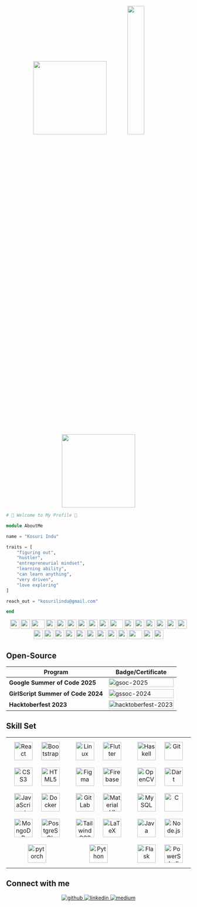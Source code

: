 <p align="center">
  <img src="https://user-images.githubusercontent.com/74038190/213866269-5d00981c-7c98-46d7-8a8e-16f462f15227.gif" width="200" />
  <img src="https://user-images.githubusercontent.com/74038190/213911167-6bc9ef46-2950-481c-a03c-189f9506083b.gif" width="30%" />
  <img src="https://user-images.githubusercontent.com/74038190/213866269-5d00981c-7c98-46d7-8a8e-16f462f15227.gif" width="200" />
</p>

```julia
# 🌟 Welcome to My Profile 🌟

module AboutMe

name = "Kosuri Indu"

traits = [
    "figuring out",
    "hustler",
    "entrepreneurial mindset",
    "learning ability",
    "can learn anything",
    "very driven",
    "love exploring"
]

reach_out = "kosurilindu@gmail.com"

end
```
<div align="center">
    <img src="https://cultofthepartyparrot.com/parrots/hd/githubparrot.gif" width="25" height="25"/>
    <img src="https://cultofthepartyparrot.com/flags/hd/iranparrot.gif" width="25" height="25"/>
    <img src="https://cultofthepartyparrot.com/parrots/asyncparrot.gif" width="36" height="25"/>
    <img src="https://cultofthepartyparrot.com/parrots/hd/60fpsparrot.gif" width="25" height="25"/>
    <img src="https://cultofthepartyparrot.com/parrots/hd/jumpingparrot.gif" width="25" height="25"/>
    <img src="https://cultofthepartyparrot.com/parrots/hd/opensourceparrot.gif" width="25" height="25"/>
    <img src="https://cultofthepartyparrot.com/parrots/hd/dealwithitnowparrot.gif" width="25" height="25"/>
    <img src="https://cultofthepartyparrot.com/parrots/hd/hypnoparrotlight.gif" width="25" height="25"/>
    <img src="https://cultofthepartyparrot.com/parrots/databaseparrot.gif" width="25" height="25"/>
    <img src="https://cultofthepartyparrot.com/parrots/fixparrot.gif" width="36" height="25"/>
    <img src="https://cultofthepartyparrot.com/parrots/hd/laptop_parrot.gif" width="25" height="25"/>
    <img src="https://cultofthepartyparrot.com/parrots/hd/spinningparrot.gif" width="25" height="25"/>
    <img src="https://cultofthepartyparrot.com/parrots/hd/levitationparrot.gif" width="25" height="25"/>
    <img src="https://cultofthepartyparrot.com/parrots/hd/meldparrot.gif" width="25" height="25"/>
    <img src="https://cultofthepartyparrot.com/parrots/slomoparrot.gif" width="25" height="25"/>
    <img src="https://cultofthepartyparrot.com/parrots/hd/moonwalkingparrot.gif" width="25" height="25"/>
    <img src="https://cultofthepartyparrot.com/parrots/hd/stableparrot.gif" width="25" height="25"/>
    <img src="https://cultofthepartyparrot.com/parrots/hd/scienceparrot.gif" width="25" height="25"/>
    <img src="https://cultofthepartyparrot.com/parrots/hd/pirateparrot.gif" width="25" height="25"/>
    <img src="https://cultofthepartyparrot.com/parrots/hd/footballparrot.gif" width="25" height="25"/>
    <img src="https://cultofthepartyparrot.com/parrots/hd/illuminatiparrot.gif" width="25" height="25"/>
    <img src="https://cultofthepartyparrot.com/parrots/hd/hypnoparrotdark.gif" width="25" height="25"/>
    <img src="https://cultofthepartyparrot.com/parrots/hd/mustacheparrot.gif" width="25" height="25"/>
  <img src="https://cultofthepartyparrot.com/parrots/hd/githubparrot.gif" width="25" height="25"/>
    <img src="https://cultofthepartyparrot.com/flags/hd/iranparrot.gif" width="25" height="25"/>
    <img src="https://cultofthepartyparrot.com/parrots/asyncparrot.gif" width="36" height="25"/>
    <img src="https://cultofthepartyparrot.com/parrots/hd/60fpsparrot.gif" width="25" height="25"/>
    <img src="https://cultofthepartyparrot.com/parrots/hd/jumpingparrot.gif" width="25" height="25"/>
</div>

## Open-Source  

| Program | Badge/Certificate |
|---------|-------------------|
| **Google Summer of Code 2025** | <img style="width:100%;" alt="gsoc-2025" src="https://github.com/user-attachments/assets/773ea0c0-b55e-4032-98a2-f927e087818e" /> |
| **GirlScript Summer of Code 2024** | <img style="width:100%;" alt="gssoc-2024" src="https://github.com/user-attachments/assets/728910fd-fce8-4e59-9d40-6cfa89e1e0b0" /> |
| **Hacktoberfest 2023** | <a href="https://holopin.io/@kosuriindu"><img style="width:100%;" alt="hacktoberfest-2023" src="https://holopin.me/kosuriindu" /></a> |

## Skill Set 

<table style="width:100%; table-layout: fixed;">
  <tr>
    <!-- Column 1 -->
    <td valign="top" width="33%">
      <div align="center">
        <a href="https://reactjs.org/" target="_blank"><img style="margin: 10px; height:50px;" src="https://profilinator.rishav.dev/skills-assets/react-original-wordmark.svg" alt="React" /></a>  
        <a href="https://getbootstrap.com/docs/3.4/javascript/" target="_blank"><img style="margin: 10px; height:50px;" src="https://profilinator.rishav.dev/skills-assets/bootstrap-plain.svg" alt="Bootstrap" /></a>  
        <a href="https://www.w3schools.com/css/" target="_blank"><img style="margin: 10px; height:50px;" src="https://profilinator.rishav.dev/skills-assets/css3-original-wordmark.svg" alt="CSS3" /></a>  
        <a href="https://en.wikipedia.org/wiki/HTML5" target="_blank"><img style="margin: 10px; height:50px;" src="https://profilinator.rishav.dev/skills-assets/html5-original-wordmark.svg" alt="HTML5" /></a>  
        <a href="https://www.javascript.com/" target="_blank"><img style="margin: 10px; height:50px;" src="https://profilinator.rishav.dev/skills-assets/javascript-original.svg" alt="JavaScript" /></a>  
        <a href="https://www.docker.com/" target="_blank"><img style="margin: 10px; height:50px;" src="https://profilinator.rishav.dev/skills-assets/docker-original-wordmark.svg" alt="Docker" /></a>  
        <a href="https://www.mongodb.com/" target="_blank"><img style="margin: 10px; height:50px;" src="https://profilinator.rishav.dev/skills-assets/mongodb-original-wordmark.svg" alt="MongoDB" /></a> 
        <a href="https://www.postgresql.org/" target="_blank"><img style="margin: 10px; height:50px;" src="https://profilinator.rishav.dev/skills-assets/postgresql-original-wordmark.svg" alt="PostgreSQL" /></a>  
        <a href="https://pytorch.org/" target="_blank"><img style="margin: 10px; height:50px;" src="https://profilinator.rishav.dev/skills-assets/pytorch-icon.svg" alt="pytorch" /></a>   
      </div>
    </td>
    <td valign="top" width="33%">
      <div align="center">
        <a href="https://www.linux.org/" target="_blank"><img style="margin: 10px; height:50px;" src="https://profilinator.rishav.dev/skills-assets/linux-original.svg" alt="Linux" /></a>  
        <a href="https://flutter.dev/" target="_blank"><img style="margin: 10px; height:50px;" src="https://profilinator.rishav.dev/skills-assets/flutterio-icon.svg" alt="Flutter" /></a>  
        <a href="https://www.figma.com/" target="_blank"><img style="margin: 10px; height:50px;" src="https://profilinator.rishav.dev/skills-assets/figma-icon.svg" alt="Figma" /></a>  
        <a href="https://firebase.google.com/" target="_blank"><img style="margin: 10px; height:50px;" src="https://profilinator.rishav.dev/skills-assets/firebase.png" alt="Firebase" /></a>  
        <a href="https://about.gitlab.com/" target="_blank"><img style="margin: 10px; height:50px;" src="https://profilinator.rishav.dev/skills-assets/gitlab.svg" alt="GitLab" /></a>  
        <a href="https://mui.com/" target="_blank"><img style="margin: 10px; height:50px;" src="https://profilinator.rishav.dev/skills-assets/mui.png" alt="Material UI" /></a>  
        <a href="https://www.tailwindcss.com/" target="_blank"><img style="margin: 10px; height:50px;" src="https://profilinator.rishav.dev/skills-assets/tailwindcss.svg" alt="Tailwind CSS" /></a>  
        <a href="https://www.latex-project.org/" target="_blank"><img style="margin: 10px; height:50px;" src="https://profilinator.rishav.dev/skills-assets/latex.png" alt="LaTeX" /></a>  
        <a href="https://www.python.org/" target="_blank"><img style="margin: 10px; height:50px;" src="https://profilinator.rishav.dev/skills-assets/python-original.svg" alt="Python" /></a>  
      </div>
    </td>
    <!-- Column 3 -->
    <td valign="top" width="33%">
      <div align="center">
        <a href="https://www.haskell.org/" target="_blank"><img style="margin: 10px; height:50px;" src="https://profilinator.rishav.dev/skills-assets/haskell.png" alt="Haskell" /></a>  
        <a href="https://github.com/" target="_blank"><img style="margin: 10px; height:50px;" src="https://profilinator.rishav.dev/skills-assets/git-scm-icon.svg" alt="Git" /></a>  
        <a href="https://opencv.org/" target="_blank"><img style="margin: 10px; height:50px;" src="https://profilinator.rishav.dev/skills-assets/opencv-icon.svg" alt="OpenCV" /></a>  
        <a href="https://dart.dev/" target="_blank"><img style="margin: 10px; height:50px;" src="https://profilinator.rishav.dev/skills-assets/dartlang-icon.svg" alt="Dart" /></a>  
        <a href="https://www.mysql.com/" target="_blank"><img style="margin: 10px; height:50px;" src="https://profilinator.rishav.dev/skills-assets/mysql-original-wordmark.svg" alt="MySQL" /></a>  
        <a href="https://www.cprogramming.com/" target="_blank"><img style="margin: 10px; height:50px;" src="https://profilinator.rishav.dev/skills-assets/c-original.svg" alt="C" /></a>  
        <a href="https://www.java.com/" target="_blank"><img style="margin: 10px; height:50px;" src="https://profilinator.rishav.dev/skills-assets/java-original-wordmark.svg" alt="Java" /></a>  
        <a href="https://nodejs.org/" target="_blank"><img style="margin: 10px; height:50px;" src="https://profilinator.rishav.dev/skills-assets/nodejs-original-wordmark.svg" alt="Node.js" /></a>  
        <a href="https://flask.palletsprojects.com/" target="_blank"><img style="margin: 10px; height:50px;" src="https://profilinator.rishav.dev/skills-assets/flask.png" alt="Flask" /></a>  
        <a href="https://docs.microsoft.com/en-us/powershell/" target="_blank"><img style="margin: 10px; height:50px;" src="https://profilinator.rishav.dev/skills-assets/powershell.png" alt="PowerShell" /></a>  
      </div>
    </td>
  </tr>
</table>

## Connect with me 

<div align="center">
 <a href="https://github.com/kosuri-indu" target="_blank">
 <img src=https://img.shields.io/badge/github-%2324292e.svg?&style=for-the-badge&logo=github&logoColor=white alt=github style="margin-bottom: 5px;" />
 </a>
 <a href="https://linkedin.com/in/kosuri-indu" target="_blank">
 <img src=https://img.shields.io/badge/linkedin-%231E77B5.svg?&style=for-the-badge&logo=linkedin&logoColor=white alt=linkedin style="margin-bottom: 5px;" />
 </a>
 <a href="https://medium.com/@kosurilindu" target="_blank">
 <img src=https://img.shields.io/badge/medium-%23292929.svg?&style=for-the-badge&logo=medium&logoColor=white alt=medium style="margin-bottom: 5px;" />
 </a> 
</div> 
<br/>
<br/>
